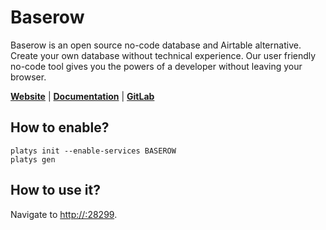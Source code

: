 # Baserow

Baserow is an open source no-code database and Airtable alternative. Create your own database without technical experience. Our user friendly no-code tool gives you the powers of a developer without leaving your browser.

**[Website](https://baserow.io/)** | **[Documentation](https://baserow.io/docs/index)** | **[GitLab](https://gitlab.com/bramw/baserow)** 

## How to enable?

```
platys init --enable-services BASEROW
platys gen
```

## How to use it?

Navigate to <http://:28299>. 